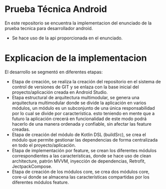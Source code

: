 # Prueba Técnica Android
En este repositorio se encuentra la implementacion del enunciado de la prueba tecnica para desarrollador android.
* Se hace uso de la api proporcionada en el enunciado.

# Explicacion de la implementacion
El desarrollo se segmentó en diferentes etapas:

* Etapa de creación, se realiza la creación del repositorio en el sistema de control de versiones de GIT y se enlaza con la base inicial del proyecto/aplicación creada en Android Studio.
* Etapa estructural de arquitectura multimodular, se genera una arquitectura multimodular donde se divide la aplicación en varios módulos, un módulo es un subconjunto de una única responsabilidad por lo cual se divide por característica. esto teniendo en mente que a futuro la aplicación crecerá en funcionalidad de este modo podrá hacerlo de una manera ordenada y confiable, sin afectar las feature creadas.
* Etapa de creación del módulo de Kotlin DSL (buildSrc), se crea el módulo que permite gestionar las dependencias de forma centralizada en todo el proyecto/aplicación.
* Etapa de implementación por feature, se crean los diferentes módulos correspondientes a las características, donde se hace uso de clean architecture, patrón MVVM, inyección de dependencias, Retrofit, JectpackCompose.
* Etapa de creación de los módulos core, se crea dos módulos core, core-ui donde se almacena las características compartidas por los diferentes módulos feature.
